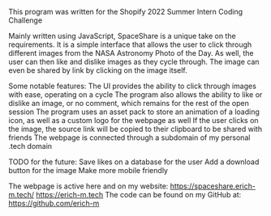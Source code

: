 This program was written for the Shopify 2022 Summer Intern Coding Challenge

Mainly written using JavaScript, SpaceShare is a unique take on the requirements. It is a simple interface that allows the user to click through different images from the NASA Astronomy Photo of the Day. As well, the user can then like and dislike images as they cycle through. The image can even be shared by link by clicking on the image itself.

Some notable features:
    The UI provides the ability to click through images with ease, operating on a cycle
    The program also allows the ability to like or dislike an image, or no comment, which remains for the rest of the open session
    The program uses an asset pack to store an animation of a loading icon, as well as a custom logo for the webpage as well
    If the user clicks on the image, the source link will be copied to their clipboard to be shared with friends
    The webpage is connected through a subdomain of my personal .tech domain

TODO for the future:
    Save likes on a database for the user
    Add a download button for the image
    Make more mobile friendly

The webpage is active here and on my website:
    https://spaceshare.erich-m.tech/
    https://erich-m.tech
The code can be found on my GitHub at:
    https://github.com/erich-m